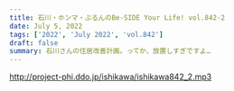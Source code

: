 ```yaml
---
title: 石川・ホンマ・ぶるんのBe-SIDE Your Life! vol.842-2
date: July 5, 2022
tags: ['2022', 'July 2022', 'vol.842']
draft: false
summary: 石川さんの住居改善計画。ってか、放置しすぎですよ…
---
```


http://project-phi.ddo.jp/ishikawa/ishikawa842_2.mp3